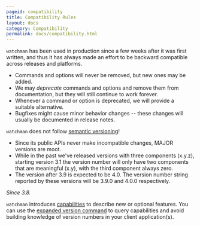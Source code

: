 ```yaml
---
pageid: compatibility
title: Compatibility Rules
layout: docs
category: Compatibility
permalink: docs/compatibility.html
---
```


`watchman` has been used in production since a few weeks after it was first
written, and thus it has always made an effort to be backward compatible across
releases and platforms.

* Commands and options will never be removed, but new ones may be added.
* We may *deprecate* commands and options and remove them from documentation,
  but they will still continue to work forever.
* Whenever a command or option is deprecated, we will provide a suitable
  alternative.
* Bugfixes might cause minor behavior changes -- these changes will usually be
documented in release notes.

`watchman` does not follow [semantic versioning](http://semver.org)!

* Since its public APIs never make incompatible changes, MAJOR versions are
  moot.
* While in the past we've released versions with three components (x.y.z),
  starting version 3.1 the version number will only have two components that
  are meaningful (x.y), with the third component always zero.
* The version after 3.9 is expected to be 4.0.  The version number string
  reported by these versions will be 3.9.0 and 4.0.0 respectively.

*Since 3.8.*

`watchman` introduces [capabilities](capabilities.html) to describe new
or optional features.  You can use the [expanded version command](
/watchman/docs/cmd/version.html) to query capabilities and avoid building
knowledge of version numbers in your client application(s).
